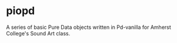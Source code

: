 # piopd

A series of basic Pure Data objects written in Pd-vanilla for Amherst College's Sound Art class.
